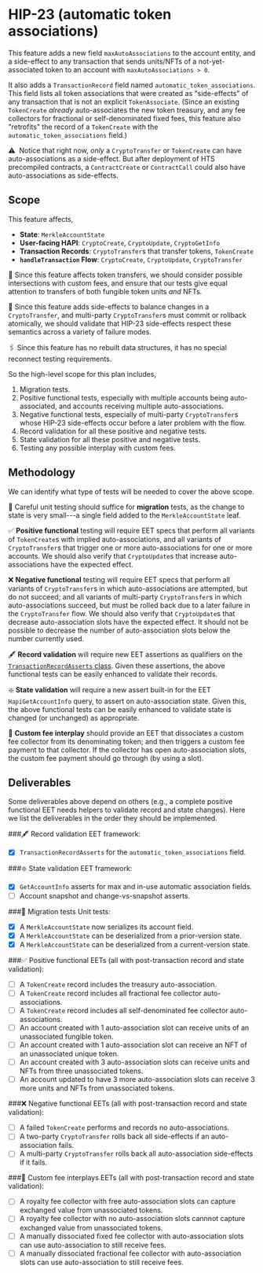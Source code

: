 # HIP-23 (automatic token associations)

This feature adds a new field `maxAutoAssociations` to the account entity, and a 
side-effect to any transaction that sends units/NFTs of a not-yet-associated token 
to an account with `maxAutoAssociations > 0`. 

It also adds a `TransactionRecord` field named `automatic_token_associations`.
This field lists all token associations that were created as "side-effects" of 
any transaction that is not an explicit `TokenAssociate`. (Since an existing 
`TokenCreate` _already_ auto-associates the new token treasury, and any fee 
collectors for fractional or self-denominated fixed fees, this feature also
"retrofits" the record of a `TokenCreate` with the `automatic_token_associations` 
field.)

:warning:&nbsp; Notice that right now, _only_ a `CryptoTransfer` or `TokenCreate` 
can have auto-associations as a side-effect. But after deployment of HTS precompiled 
contracts, a `ContractCreate` or `ContractCall` could also have auto-associations 
as side-effects.

## Scope

This feature affects,
  - **State**: `MerkleAccountState`
  - **User-facing HAPI**: `CryptoCreate`, `CryptoUpdate`, `CryptoGetInfo`
  - **Transaction Records**: `CryptoTransfer`s that transfer tokens, `TokenCreate`
  - **`handleTransaction` Flow**: `CryptoCreate`, `CryptoUpdate`, `CryptoTransfer`

:small_blue_diamond:&nbsp;Since this feature affects token transfers, we should 
consider possible intersections with custom fees, and ensure that our tests give 
equal attention to transfers of both fungible token units _and_ NFTs.

:currency_exchange:&nbsp;Since this feature adds side-effects to balance changes
in a `CryptoTransfer`, and multi-party `CryptoTransfer`s must commit or rollback 
atomically, we should validate that HIP-23 side-effects respect these semantics
across a variety of failure modes.

:paperclips:&nbsp;Since this feature has no rebuilt data structures, it has 
no special reconnect testing requirements.

So the high-level scope for this plan includes,
  1. Migration tests.
  2. Positive functional tests, especially with multiple accounts being 
  auto-associated, and accounts receiving multiple auto-associations.
  3. Negative functional tests, especially of multi-party `CryptoTransfer`s
  whose HIP-23 side-effects occur before a later problem with the flow.
  4. Record validation for all these positive and negative tests.
  5. State validation for all these positive and negative tests.
  6. Testing any possible interplay with custom fees.

## Methodology

We can identify what type of tests will be needed to cover the above scope.

:cactus:&nbsp;Careful unit testing should suffice for **migration** tests, as
the change to state is very small---a single field added to the 
`MerkleAccountState` leaf. 

:white_check_mark:&nbsp;**Positive functional** testing will require EET specs 
that perform all variants of `TokenCreate`s with implied auto-associations, and 
all variants of `CryptoTransfer`s that trigger one or more auto-associations for
one or more accounts.  We should also verify that `CryptoUpdate`s that increase 
auto-associations have the expected effect.

:x:&nbsp;**Negative functional** testing will require EET specs that perform all
variants of `CryptoTransfer`s in which auto-associations are attempted, but do 
not succeed; and all variants of multi-party `CryptoTransfer`s in which 
auto-associations succeed, but must be rolled back due to a later failure in the
`CryptoTransfer` flow. We should also verify that `CryptoUpdate`s that decrease 
auto-association slots have the expected effect. It should not be possible to 
decrease the number of auto-association slots below the number currently used.

:fountain_pen:&nbsp;**Record validation** will require new EET assertions as
qualifiers on the [`TransactionRecordAsserts` class](https://github.com/hashgraph/hedera-services/blob/master/test-clients/src/main/java/com/hedera/services/bdd/spec/assertions/TransactionRecordAsserts.java#L43). Given these assertions, 
the above functional tests can be easily enhanced to validate their records.

:sparkle:&nbsp;**State validation** will require a new assert built-in for the 
EET `HapiGetAccountInfo` query, to assert on auto-association state. Given this, 
the above functional tests can be easily enhanced to validate state is 
changed (or unchanged) as appropriate.

:receipt:&nbsp;**Custom fee interplay** should provide an EET that dissociates
a custom fee collector from its denominating token; and then triggers a custom
fee payment to that collector. If the collector has open auto-association slots,
the custom fee payment should go through (by using a slot).

## Deliverables

Some deliverables above depend on others (e.g., a complete positive functional
EET needs helpers to validate record and state changes). Here we list the 
deliverables in the order they should be implemented.

###:fountain_pen:&nbsp;Record validation
EET framework:
  - [x] `TransactionRecordAsserts` for the `automatic_token_associations` field.

###:sparkle:&nbsp;State validation
EET framework:
  - [x] `GetAccountInfo` asserts for max and in-use automatic association fields.
  - [ ] Account snapshot and change-vs-snapshot asserts.

###:cactus:&nbsp;Migration tests
Unit tests:
  - [x] A `MerkleAccountState` now serializes its account field.
  - [x] A `MerkleAccountState` can be deserialized from a prior-version state.
  - [x] A `MerkleAccountState` can be deserialized from a current-version state.

###:white_check_mark:&nbsp;Positive functional
EETs (all with post-transaction record and state validation):
  - [ ] A `TokenCreate` record includes the treasury auto-association.
  - [ ] A `TokenCreate` record includes all fractional fee collector auto-associations.
  - [ ] A `TokenCreate` record includes all self-denominated fee collector auto-associations.
  - [ ] An account created with 1 auto-association slot can receive units of an unassociated fungible token.
  - [ ] An account created with 1 auto-association slot can receive an NFT of an unassociated unique token.
  - [ ] An account created with 3 auto-association slots can receive units and NFTs from three unassociated tokens.
  - [ ] An account updated to have 3 more auto-association slots can receive 3 more units and NFTs from unassociated tokens.

###:x:&nbsp;Negative functional
EETs (all with post-transaction record and state validation):
  - [ ] A failed `TokenCreate` performs and records no auto-associations.
  - [ ] A two-party `CryptoTransfer` rolls back all side-effects if an auto-association fails.
  - [ ] A multi-party `CryptoTransfer` rolls back all auto-association side-effects if it fails.

###:receipt:&nbsp;Custom fee interplays
EETs (all with post-transaction record and state validation):
  - [ ] A royalty fee collector with free auto-association slots can capture exchanged value from unassociated tokens.
  - [ ] A royalty fee collector with no auto-association slots cannnot capture exchanged value from unassociated tokens.
  - [ ] A manually dissociated fixed fee collector with auto-association slots can use auto-association to still receive fees.
  - [ ] A manually dissociated fractional fee collector with auto-association slots can use auto-association to still receive fees.

